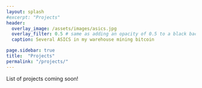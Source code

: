 ```yaml
---
layout: splash
#excerpt: "Projects"
header:
  overlay_image: /assets/images/asics.jpg
  overlay_filter: 0.5 # same as adding an opacity of 0.5 to a black background
  caption: Several ASICS in my warehouse mining bitcoin

page.sidebar: true
title:  "Projects"
permalink: "/projects/"
---
```


List of projects coming soon!
